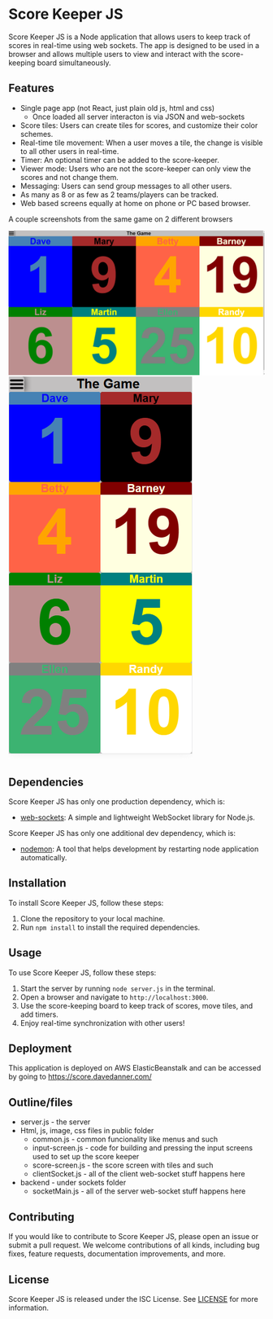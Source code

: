 # Score Keeper JS

Score Keeper JS is a Node application that allows users to keep track of scores in real-time using web sockets. The app is designed to be used in a browser and allows multiple users to view and interact with the score-keeping board simultaneously.

## Features

* Single page app (not React, just plain old js, html and css)
    * Once loaded all server interacton is via JSON and web-sockets
* Score tiles: Users can create tiles for scores, and customize their color schemes.
* Real-time tile movement: When a user moves a tile, the change is visible to all other users in real-time.
* Timer: An optional timer can be added to the score-keeper.
* Viewer mode: Users who are not the score-keeper can only view the scores and not change them.
* Messaging: Users can send group messages to all other users.
* As many as 8 or as few as 2 teams/players can be tracked.
* Web based screens equally at home on phone or PC based browser.

A couple screenshots from the same game on 2 different browsers

![Desktop screenshot](/screenshots/desktop.png "Desktop")
![Phone screenshot](/screenshots/phone.png "Phone")

## Dependencies

Score Keeper JS has only one production dependency, which is:

* [web-sockets](https://github.com/websockets/ws): A simple and lightweight WebSocket library for Node.js.

Score Keeper JS has only one additional dev dependency, which is:

* [nodemon](https://www.npmjs.com/package/nodemon): A tool that helps development by restarting node application automatically.

## Installation

To install Score Keeper JS, follow these steps:

1. Clone the repository to your local machine.
2. Run `npm install` to install the required dependencies.

## Usage

To use Score Keeper JS, follow these steps:

1. Start the server by running `node server.js` in the terminal.
2. Open a browser and navigate to `http://localhost:3000`.
3. Use the score-keeping board to keep track of scores, move tiles, and add timers.
4. Enjoy real-time synchronization with other users!


## Deployment

This application is deployed on AWS ElasticBeanstalk and can be accessed by going to https://score.davedanner.com/

## Outline/files

* server.js - the server 
* Html, js, image, css files in public folder
    * common.js - common funcionality like menus and such
    * input-screen.js - code for building and pressing the input screens used to set up the score keeper
    * score-screen.js - the score screen with tiles and such
    * clientSocket.js - all of the client web-socket stuff happens here
* backend - under sockets folder
    * socketMain.js - all of the server web-socket stuff happens here

## Contributing

If you would like to contribute to Score Keeper JS, please open an issue or submit a pull request. We welcome contributions of all kinds, including bug fixes, feature requests, documentation improvements, and more.

## License

Score Keeper JS is released under the ISC License. See [LICENSE](https://opensource.org/license/isc-license-txt/) for more information.
